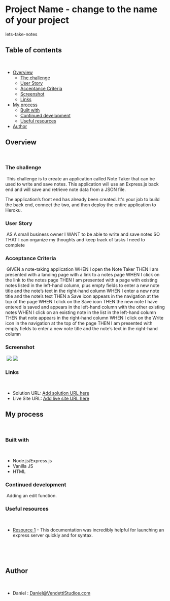 # Project Name - change to the name of your project
​lets-take-notes
## Table of contents
​
- [Overview](#overview)
  - [The challenge](#the-challenge)
  - [User Story](#user-story)
  - [Acceptance Criteria](#acceptance-criteria)
  - [Screenshot](#screenshot)
  - [Links](#links)
- [My process](#my-process)
  - [Built with](#built-with)
  - [Continued development](#continued-development)
  - [Useful resources](#useful-resources)
- [Author](#author)
​
## Overview
​
### The challenge
​
This challenge is to create an application called Note Taker that can be used to write and save notes. This application will use an Express.js back end and will save and retrieve note data from a JSON file.

The application’s front end has already been created. It's your job to build the back end, connect the two, and then deploy the entire application to Heroku.
​
### User Story
​
AS A small business owner
I WANT to be able to write and save notes
SO THAT I can organize my thoughts and keep track of tasks I need to complete
​
### Acceptance Criteria
​
GIVEN a note-taking application
WHEN I open the Note Taker
THEN I am presented with a landing page with a link to a notes page
WHEN I click on the link to the notes page
THEN I am presented with a page with existing notes listed in the left-hand column, plus empty fields to enter a new note title and the note’s text in the right-hand column
WHEN I enter a new note title and the note’s text
THEN a Save icon appears in the navigation at the top of the page
WHEN I click on the Save icon
THEN the new note I have entered is saved and appears in the left-hand column with the other existing notes
WHEN I click on an existing note in the list in the left-hand column
THEN that note appears in the right-hand column
WHEN I click on the Write icon in the navigation at the top of the page
THEN I am presented with empty fields to enter a new note title and the note’s text in the right-hand column
​
### Screenshot
​
![](./assets/images/SS1.png)
![](./assets/images/SS2.png)
​
### Links
​
- Solution URL: [Add solution URL here](https://your-solution-url.com)
- Live Site URL: [Add live site URL here](https://vendettistudios.github.io/lets-take-notes/)
​
## My process
​
### Built with
​
- Node.js/Express.js
- Vanilla JS
- HTML
​
​
### Continued development
​
Adding an edit function.
​
​
### Useful resources
​
- [Resource 1](https://expressjs.com/) - This documentation was incredibly helpful for launching an express server quickly and for syntax.

​

​
## Author
​
- Daniel : Daniel@VendettiStudios.com
